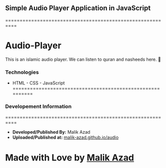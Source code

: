 ## **Simple Audio Player Application in JavaScript**
==========================================================
# Audio-Player
This is an islamic audio player. 
We can listen to quran and nasheeds here. 🎵

### Technologies
- HTML - CSS - JavaScript
==========================================================
### **Developement Information**
==========================================================
- **Developed/Published By:** Malik Azad
- **Uploaded/Published at:** [malik-azad.github.io/audio](http://malik-azad.github.io/audio)


Made with Love by [Malik Azad](https://www.linkedin.com/in/malikazad)
==========================================================
